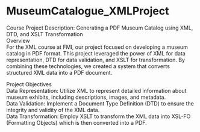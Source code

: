 # MuseumCatalogue_XMLProject
Course Project Description: Generating a PDF Museum Catalog using XML, DTD, and XSLT Transformation<br>
Overview<br>
For the XML course at FMI, our project focused on developing a museum catalog in PDF format. This project leveraged the power of XML for data representation, DTD for data validation, and XSLT for transformation. By combining these technologies, we created a system that converts structured XML data into a PDF document.<br>

Project Objectives<br>
Data Representation: Utilize XML to represent detailed information about museum exhibits, including descriptions, images, and metadata.<br>
Data Validation: Implement a Document Type Definition (DTD) to ensure the integrity and validity of the XML data.<br>
Data Transformation: Employ XSLT to transform the XML data into XSL-FO (Formatting Objects) which is then converted into a PDF.<br>
